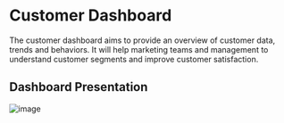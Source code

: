 # Customer Dashboard

The customer dashboard aims to provide an overview of customer data, trends and behaviors. It will help marketing teams and management to understand customer segments and improve customer satisfaction.

## Dashboard Presentation

![image](https://github.com/user-attachments/assets/29665574-8dfb-4b95-9105-5dcb4f20a3a8)
